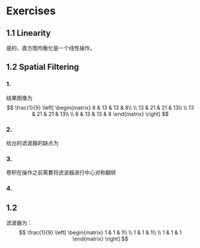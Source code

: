 # Exercises
## 1.1 Linearity
是的，直方图均衡化是一个线性操作。

## 1.2 Spatial Filtering
### 1.
结果图像为
$$
 \frac{1}{9}
 \left[
  \begin{matrix}
  8 & 13 & 13 & 8\\
  \\
  13 & 21 & 21 & 13\\
  \\
  13 & 21 & 21 & 13\\
  \\
  8 & 13 & 13 & 8
  \end{matrix} 
 \right]
$$

### 2.
给出的滤波器的缺点为

### 3.
卷积在操作之前需要将滤波器进行中心对称翻转

### 4.

## 1.2
滤波器为：
$$
 \frac{1}{9}
 \left[
  \begin{matrix}
  1 & 1 & 1\\
  \\
  1 & 1 & 1\\
  \\
  1 & 1 & 1
  \end{matrix} 
 \right]
$$
